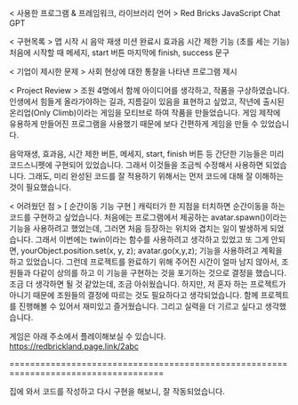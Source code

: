 < 사용한 프로그램 & 프레임워크, 라이브러리 언어 > Red Bricks JavaScript Chat GPT

< 구현목록 > 맵 시작 시 음악 재생 미션 완료시 효과음 시간 제한 기능 (초를 세는 기능) 처음에 시작할 때 메세지, start 버튼 마지막에 finish, success 문구

< 기업이 제시한 문제 > 사회 현상에 대한 통찰을 나타낸 프로그램 제시

< Project Review > 조원 4명에서 함께 아이디어를 생각하고, 작품을 구상하였습니다. 인생에서 힘들게 올라가야하는 길과, 지름길이 있음을 표현하고 싶었고, 작년에 출시된 온리업(Only Climb)이라는 게임을 모티브로 하여 작품을 만들었습니다. 게임 제작에 유용하게 만들어진 프로그램을 사용했기 때문에 보다 간편하게 게임을 만들 수 있었습니다.

음악재생, 효과음, 시간 제한 버튼, 메세지, start, finish 버튼 등 간단한 기능들은 미리 코드스니펫에 구현되어 있었습니다. 그래서 이것들을 조금씩 수정해서 사용하면 되었습니다. 그래도, 미리 완성된 코드를 잘 적용하기 위해서는 먼저 코드에 대해 잘 이해하는 것이 필요했습니다.

< 어려웠던 점 > [ 순간이동 기능 구현 ] 캐릭터가 한 지점을 터치하면 순간이동을 하는 코드를 구현하고 싶었습니다. 처음에는 프로그램에서 제공하는 avatar.spawn()이라는 기능을 사용하려고 했었는데, 그러면 처음 등장하는 위치와 겹치는 일이 발생하게 되었습니다. 그래서 이번에는 twin이라는 함수를 사용하려고 생각하고 있었고 또 그게 안되면, yourObject.position.set(x, y, z); avatar.go(x,y,z); 기능을 사용하려고 계획을 하고 있었습니다. 그런데 프로젝트를 완료하기 위해 주어진 시간이 얼마 남지 않아서, 조원들과 다같이 상의를 하고 이 기능을 구현하는 것을 포기하는 것으로 결정을 했습니다. 조금 더 생각하면 될 것 같았는데, 조금 아쉬웠습니다. 하지만, 저 혼자 하는 프로젝트가 아니기 때문에 조원들의 결정에 따르는 것도 필요하다고 생각되었습니다. 함께 프로젝트를 진행해볼 수 있어서 재미있고 즐거웠습니다. 그리고 실력을 더 기르고 싶다고 생각했습니다.

게임은 아래 주소에서 플레이해보실 수 있습니다. https://redbrickland.page.link/2abc

====================================================================================

집에 와서 코드를 작성하고 다시 구현을 해보니, 잘 작동되었습니다. 


